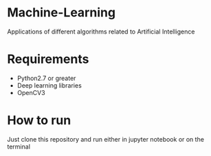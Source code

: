# Machine-Learning
Applications of different algorithms related to Artificial Intelligence

# Requirements
* Python2.7 or greater
* Deep learning libraries
* OpenCV3

# How to run 
Just clone this repository and run either in jupyter notebook or on the terminal  
